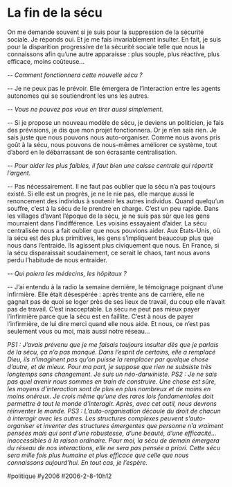 # La fin de la sécu

On me demande souvent si je suis pour la suppression de la sécurité sociale. Je réponds oui. Et je me fais invariablement insulter. En fait, je suis pour la disparition progressive de la sécurité sociale telle que nous la connaissons afin qu’une autre apparaisse : plus souple, plus réactive, plus efficace, moins coûteuse...

*-- Comment fonctionnera cette nouvelle sécu ?*

-- Je ne peux pas le prévoir. Elle émergera de l’interaction entre les agents autonomes qui se soutiendront les uns les autres.

*-- Vous ne pouvez pas vous en tirer aussi simplement.*

-- Si je propose un nouveau modèle de sécu, je deviens un politicien, je fais des prévisions, je dis que mon projet fonctionnera. Or je n’en sais rien. Je sais juste que nous pouvons nous auto-organiser. Comme nous avons pris goût à la sécu, nous pouvons de nous-mêmes améliorer ce système, tout d’abord en le débarrassant de son écrasante centralisation.

*-- Pour aider les plus faibles, il faut bien une caisse centrale qui répartit l’argent.*

-- Pas nécessairement. Il ne faut pas oublier que la sécu n’a pas toujours existé. Si elle est un progrès, je ne le nie pas, elle marque aussi le renoncement des individus à soutenir les autres individus. Quand quelqu’un souffre, c’est à la sécu de le prendre en charge. C’est un peu rapide. Dans les villages d’avant l’époque de la sécu, je ne suis pas sûr que les gens mourraient dans l’indifférence. Les voisins essayaient d’aider. La sécu centralisée nous a fait oublier que nous pouvions aider. Aux États-Unis, où la sécu est des plus primitives, les gens s’impliquent beaucoup plus que nous dans l’entraide. Ils agissent plus civiquement que nous. En France, si la sécu disparaissait soudainement, ce serait le chaos, tant nous avons perdu l’habitude de nous entraider.

*-- Qui paiera les médecins, les hôpitaux ?*

-- J’ai entendu à la radio la semaine dernière, le témoignage poignant d’une infirmière. Elle était désespérée : après trente ans de carrière, elle ne gagnait pas de quoi se loger près de ses lieux de travail, du coup elle n’avait pas de travail. C’est inacceptable. La sécu ne peut pas mieux payer l’infirmière parce que la sécu est en faillite. C’est à nous de payer l’infirmière, de lui dire merci quand elle nous aide. Et nous, ce n’est pas seulement vous ou moi, mais aussi notre réseau...

*PS1 : J’avais prévenu que je me faisais toujours insulter dès que je parlais de la sécu, ça n’a pas manqué. Dans l’esprit de certains, elle a remplacé Dieu, ils n’imaginent pas qu’on puisse la remplacer par quelque chose d’autre, et de mieux. Pour ma part, je suppose que rien ne subsiste très longtemps sans changement. Je suis un néo-darwiniste.*
*PS2 : Je ne sais pas quel avenir nous sommes en train de construire. Une chose est sûre, les moyens d’interaction sont de plus en plus nombreux et de moins en moins onéreux. Je crois même qu’une des rares lois fondamentales doit permettre à tout le monde d’interagir. Après, avec cet outil, nous devrons réinventer le monde.*
*PS3 : L’auto-organisation découle du droit de chacun à interagir avec les autres. Les structures complexes peuvent s’auto-organiser et inventer des structures émergentes que personne n’a vraiment pensées mais qui sont d’une robustesse, d’une beauté, d’une efficacité… inaccessibles à la raison ordinaire. Pour moi, la sécu de demain émergera du réseau de nos interactions, elle ne sera pas pensée a priori. Cette sécu sera mille fois plus humaine et plus efficace que celle que nous connaissons aujourd’hui. En tout cas, je l’espère.*

#politique #y2006 #2006-2-8-10h12
